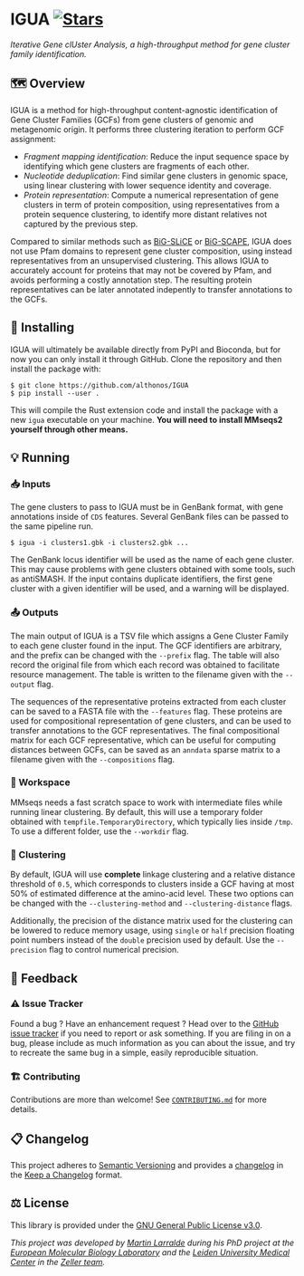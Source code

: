 # IGUA [![Stars](https://img.shields.io/github/stars/althonos/IGUA.svg?style=social&maxAge=3600&label=Star)](https://github.com/althonos/IGUA/stargazers)

*Iterative Gene clUster Analysis, a high-throughput method for gene cluster family identification.*

## 🗺️ Overview

IGUA is a method for high-throughput content-agnostic identification of
Gene Cluster Families (GCFs) from gene clusters of genomic and metagenomic 
origin. It performs three clustering iteration to perform GCF assignment:

- *Fragment mapping identification*: Reduce the input sequence space by 
  identifying which gene clusters are fragments of each other. 
- *Nucleotide deduplication*: Find similar gene clusters in genomic space,
  using linear clustering with lower sequence identity and coverage.
- *Protein representation*: Compute a numerical representation of gene clusters
  in term of protein composition, using representatives from a protein sequence
  clustering, to identify more distant relatives not captured by the previous
  step.

Compared to similar methods such as [BiG-SLiCE](https://github.com/medema-group/bigslice) 
or [BiG-SCAPE](https://github.com/medema-group/BiG-SCAPE), IGUA does not use Pfam 
domains to represent gene cluster composition, using instead representatives
from an unsupervised clustering. This allows IGUA to accurately account for
proteins that may not be covered by Pfam, and avoids performing a costly annotation
step. The resulting protein representatives can be later annotated indepently
to transfer annotations to the GCFs.


## 🔧 Installing

IGUA will ultimately be available directly from PyPI and Bioconda, but for 
now you can only install it through GitHub. Clone the repository and then 
install the package with:

```console
$ git clone https://github.com/althonos/IGUA
$ pip install --user .
```

This will compile the Rust extension code and install the package with a new
`igua` executable on your machine. **You will need to install MMseqs2 yourself
through other means.**


## 💡 Running

### 📥 Inputs

The gene clusters to pass to IGUA must be in GenBank format, with gene 
annotations inside of `CDS` features. Several GenBank files can be passed
to the same pipeline run.

```console
$ igua -i clusters1.gbk -i clusters2.gbk ...
```

The GenBank locus identifier will be used as the name of each gene cluster. This
may cause problems with gene clusters obtained with some tools, such as antiSMASH.
If the input contains duplicate identifiers, the first gene cluster with a given 
identifier will be used, and a warning will be displayed.

### 📤 Outputs

The main output of IGUA is a TSV file which assigns a Gene Cluster Family to 
each gene cluster found in the input. The GCF identifiers are arbitrary, and
the prefix can be changed with the `--prefix` flag. The table will also record
the original file from which each record was obtained to facilitate resource
management. The table is written to the filename given with the `--output` 
flag.

The sequences of the representative proteins extracted from each cluster 
can be saved to a FASTA file with the `--features` flag. These proteins are
used for compositional representation of gene clusters, and can be used to
transfer annotations to the GCF representatives. The final compositional matrix 
for each GCF representative, which can be useful for computing distances 
between GCFs, can be saved as an `anndata` sparse matrix to a filename given 
with the `--compositions` flag.

### 📝 Workspace

MMseqs needs a fast scratch space to work with intermediate files while running
linear clustering. By default, this will use a temporary folder obtained with
`tempfile.TemporaryDirectory`, which typically lies inside `/tmp`. To use a 
different folder, use the `--workdir` flag.

### 🫧 Clustering

By default, IGUA will use **complete** linkage clustering and a relative distance 
threshold of `0.5`, which corresponds to clusters inside a GCF having at most
50% of estimated difference at the amino-acid level. These two options can be
changed with the `--clustering-method` and `--clustering-distance` flags.

Additionally, the precision of the distance matrix used for the clustering can
be lowered to reduce memory usage, using `single` or `half` precision floating
point numbers instead of the `double` precision used by default. Use the
`--precision` flag to control numerical precision.


## 💭 Feedback

### ⚠️ Issue Tracker

Found a bug ? Have an enhancement request ? Head over to the [GitHub issue
tracker](https://github.com/althonos/IGUA/issues) if you need to report
or ask something. If you are filing in on a bug, please include as much
information as you can about the issue, and try to recreate the same bug
in a simple, easily reproducible situation.

### 🏗️ Contributing

Contributions are more than welcome! See
[`CONTRIBUTING.md`](https://github.com/althonos/IGUA/blob/main/CONTRIBUTING.md)
for more details.


## 📋 Changelog

This project adheres to [Semantic Versioning](http://semver.org/spec/v2.0.0.html)
and provides a [changelog](https://github.com/althonos/IGUA/blob/main/CHANGELOG.md)
in the [Keep a Changelog](http://keepachangelog.com/en/1.0.0/) format.


## ⚖️ License

This library is provided under the [GNU General Public License v3.0](https://choosealicense.com/licenses/gpl-3.0/).

*This project was developed by [Martin Larralde](https://github.com/althonos/) 
during his PhD project at the [European Molecular Biology Laboratory](https://www.embl.de/) 
and the [Leiden University Medical Center](https://lumc.nl/en/)
in the [Zeller team](https://github.com/zellerlab).*